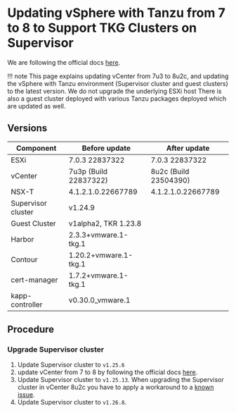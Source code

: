 # Updating vSphere with Tanzu from 7 to 8 to Support TKG Clusters on Supervisor

We are following the official docs [here](https://docs.vmware.com/en/VMware-vSphere/8.0/vsphere-with-tanzu-tkg/GUID-F68DF779-F52E-4970-8460-6177BF601DC2.html).

!!! note
    This page explains updating vCenter from 7u3 to 8u2c, and updating the vSphere with Tanzu environment (Supervisor cluster and guest clusters) to the latest version. We do not upgrade the underlying ESXi host There is also a guest cluster deployed with various Tanzu packages deployed which are updated as well.

## Versions

| Component |  Before update | After update  |
|---|---|---|
| ESXi  | 7.0.3 22837322  | 7.0.3 22837322  |
| vCenter  |  7u3p (Build 22837322) |  8u2c (Build 23504390) |
| NSX-T  |  4.1.2.1.0.22667789   |  4.1.2.1.0.22667789  |
|  Supervisor cluster |  v1.24.9 |   |
| Guest Cluster | v1alpha2, TKR 1.23.8  |   |
|  Harbor  | 2.3.3+vmware.1-tkg.1  |   |
|  Contour | 1.20.2+vmware.1-tkg.1  |   |
|  cert-manager | 1.7.2+vmware.1-tkg.1  |   |
|  kapp-controller | v0.30.0_vmware.1  |   |

## Procedure

### Upgrade Supervisor cluster

1. Update Supervisor cluster to `v1.25.6`
1. update vCenter from 7 to 8 by following the official docs [here](https://docs.vmware.com/en/VMware-vSphere/8.0/vsphere-vcenter-upgrade/GUID-30485437-B107-42EC-A0A8-A03334CFC825.html).
1. Update Supervisor cluster to `v1.25.13`. When upgrading the Supervisor cluster in vCenter 8u2c you have to apply a workaround to a [known issue](https://ikb.vmware.com/s/article/97660).
1. Update Supervisor cluster to `v1.26.8`.

